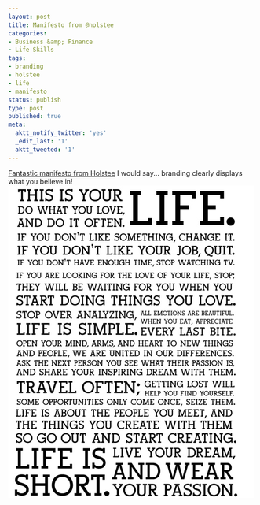 ```yaml
---
layout: post
title: Manifesto from @holstee
categories:
- Business &amp; Finance
- Life Skills
tags:
- branding
- holstee
- life
- manifesto
status: publish
type: post
published: true
meta:
  aktt_notify_twitter: 'yes'
  _edit_last: '1'
  aktt_tweeted: '1'
---
```

[Fantastic manifesto from Holstee](http://shop.holstee.com/pages/about#manifesto) I would say... branding clearly displays what you believe in! ![](/img/holstee-manifesto.jpg)
